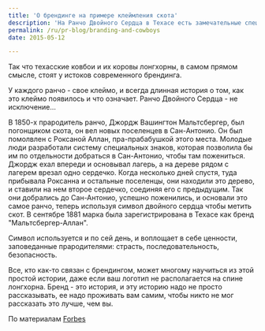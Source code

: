 ```yaml
---
title: 'О брендинге на примере клеймления скота'
description: 'На Ранчо Двойного Сердца в Техасе есть замечательные специалисты в вопросах брендинга... Вспомним, что изначально слово &quot;брэнд&quot; - означало клеймо, которое ставят на скот, так помечая его принадлежность. Так что техасские ковбои и их коровы лонгхорны, в самом прямом смысле, стоят у истоков современного брендинга.'
permalink: /ru/pr-blog/branding-and-cowboys
date: 2015-05-12

---
```


Так что техасские ковбои и их коровы лонгхорны, в самом прямом смысле, стоят у истоков современного брендинга.

У каждого ранчо - свое клеймо, и всегда длинная история о том, как это клеймо появилось и что означает.  Ранчо Двойного Сердца - не исключение...

В 1850-х прародитель ранчо, Джордж Вашингтон Мальтсбергер, был погонщиком скота, он вел новых поселенцев в Сан-Антонио. Он был помолвлен с Роксаной Аллан, пра-прабабушкой этого места. Молодые люди разработали систему специальных знаков, которая позволила бы им по отдельности добраться в Сан-Антонио, чтобы там пожениться. Джордж ехал впереди и основывал лагерь, а на дереве рядом с лагерем врезал одно сердечко. Когда несколько дней спустя, туда прибывала Роксанна и остальные поселенцы, они находили это дерево, и ставили на нем второе сердечко, соединяя его с предыдущим. Так они добрались до Сан-Антонио, успешно поженились, и основали это самое ранчо, теперь используя символ двойного сердца чтобы метить скот. В сентябре 1881 марка была зарегистрирована в Техасе как бренд "Мальтсбергер-Аллан".

Символ используется и по сей день, и воплощает в себе ценности, заповеданные прародителями: страсть, последовательность, безопасность.

Все, кто как-то связан с брендингом, может многому научиться из этой простой истории, даже если ваш логотип не располагается на спине лонгхорна. Бренд - это история, и эту историю надо не просто рассказывать, ее надо проживать вам самим, чтобы никто не мог рассказать это лучше, чем вы.

По материалам <a href="http://www.forbes.com/sites/geristengel/2015/05/06/brands-hear-women-entrepreneurs-roar/">Forbes</a>

